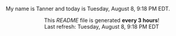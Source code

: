 My name is Tanner and today is Tuesday, August 8, 9:18 PM EDT.

<p align="center">This <i>README</i> file is generated <b>every 3 hours</b>!</br>Last refresh: Tuesday, August 8, 9:18 PM EDT<br /></p>
